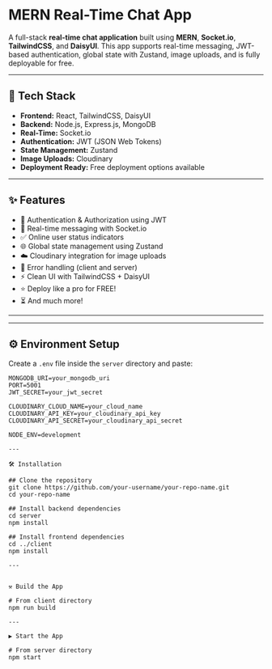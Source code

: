 # MERN Real-Time Chat App

A full-stack **real-time chat application** built using **MERN**, **Socket.io**, **TailwindCSS**, and **DaisyUI**. This app supports real-time messaging, JWT-based authentication, global state with Zustand, image uploads, and is fully deployable for free.

---

## 🚀 Tech Stack

- **Frontend:** React, TailwindCSS, DaisyUI
- **Backend:** Node.js, Express.js, MongoDB
- **Real-Time:** Socket.io
- **Authentication:** JWT (JSON Web Tokens)
- **State Management:** Zustand
- **Image Uploads:** Cloudinary
- **Deployment Ready:** Free deployment options available

---

## ✨ Features

- 🔐 Authentication & Authorization using JWT
- 💬 Real-time messaging with Socket.io
- ✅ Online user status indicators
- 🌐 Global state management using Zustand
- ☁️ Cloudinary integration for image uploads
- 🐞 Error handling (client and server)
- ⚡ Clean UI with TailwindCSS + DaisyUI
- ⭐ Deploy like a pro for FREE!
- ⏳ And much more!

---


---

## ⚙️ Environment Setup

Create a `.env` file inside the `server` directory and paste:

```env
MONGODB_URI=your_mongodb_uri
PORT=5001
JWT_SECRET=your_jwt_secret

CLOUDINARY_CLOUD_NAME=your_cloud_name
CLOUDINARY_API_KEY=your_cloudinary_api_key
CLOUDINARY_API_SECRET=your_cloudinary_api_secret

NODE_ENV=development

---

🛠️ Installation

## Clone the repository
git clone https://github.com/your-username/your-repo-name.git
cd your-repo-name

## Install backend dependencies
cd server
npm install

## Install frontend dependencies
cd ../client
npm install

---


⚒️ Build the App

# From client directory
npm run build

---

▶️ Start the App

# From server directory
npm start






